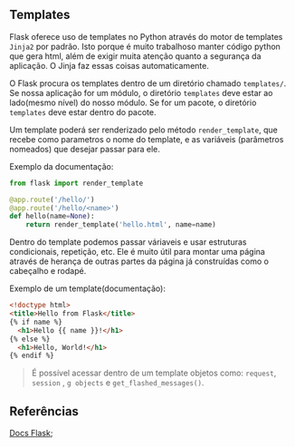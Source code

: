 ## Templates
  
Flask oferece uso de templates no Python através do motor de templates `Jinja2` por padrão. Isto porque é muito trabalhoso manter código python que gera html, além de exigir muita atenção quanto a segurança da aplicação. O Jinja faz essas coisas automaticamente.  

O Flask procura os templates dentro de um diretório chamado `templates/`. Se nossa aplicação for um módulo, o diretório `templates` deve estar ao lado(mesmo nível) do nosso módulo. Se for um pacote, o diretório `templates` deve estar dentro do pacote.  

Um template poderá ser renderizado pelo método `render_template`, que recebe como parametros o nome do template, e as variáveis (parâmetros nomeados) que desejar passar para ele.  

Exemplo da documentação:
  
```py
from flask import render_template

@app.route('/hello/')
@app.route('/hello/<name>')
def hello(name=None):
    return render_template('hello.html', name=name)
```
  
Dentro do template podemos passar váriaveis e usar estruturas condicionais, repetição, etc. Ele é muito útil para montar uma página através de herança de outras partes da página já construídas como o cabeçalho e rodapé.  

Exemplo de um template(documentação):
  
```html
<!doctype html>
<title>Hello from Flask</title>
{% if name %}
  <h1>Hello {{ name }}!</h1>
{% else %}
  <h1>Hello, World!</h1>
{% endif %}
```
  
> É possível acessar dentro de um template objetos como: `request`, `session` , `g objects` e `get_flashed_messages()`.  

## Referências
  
[Docs Flask](http://flask.pocoo.org/docs/1.0/quickstart/#rendering-templates);
